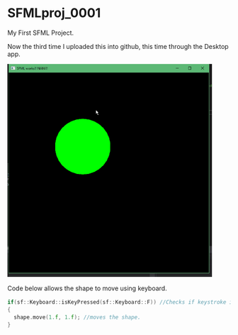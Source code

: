# SFMLproj_0001
My First SFML Project.

Now the third time I uploaded this into github, this time through the Desktop app.

<img src="https://github.com/GianPDev/SFMLproj_0001/blob/master/Screenshots/Screenshot_51.png" height=480>

Code below allows the shape to move using keyboard.

```cpp
if(sf::Keyboard::isKeyPressed(sf::Keyboard::F)) //Checks if keystroke is pressed.
{
  shape.move(1.f, 1.f); //moves the shape.
}
```
